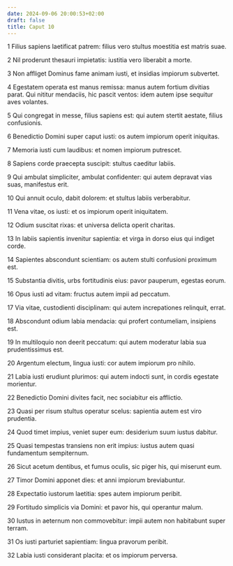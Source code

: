```yaml
---
date: 2024-09-06 20:00:53+02:00
draft: false
title: Caput 10
---
```





1 Filius sapiens laetificat patrem: filius vero stultus moestitia est matris suae.

2 Nil proderunt thesauri impietatis: iustitia vero liberabit a morte.

3 Non affliget Dominus fame animam iusti, et insidias impiorum subvertet.

4 Egestatem operata est manus remissa: manus autem fortium divitias parat. Qui nititur mendaciis, hic pascit ventos: idem autem ipse sequitur aves volantes.

5 Qui congregat in messe, filius sapiens est: qui autem stertit aestate, filius confusionis.

6 Benedictio Domini super caput iusti: os autem impiorum operit iniquitas.

7 Memoria iusti cum laudibus: et nomen impiorum putrescet.

8 Sapiens corde praecepta suscipit: stultus caeditur labiis.

9 Qui ambulat simpliciter, ambulat confidenter: qui autem depravat vias suas, manifestus erit.

10 Qui annuit oculo, dabit dolorem: et stultus labiis verberabitur.

11 Vena vitae, os iusti: et os impiorum operit iniquitatem.

12 Odium suscitat rixas: et universa delicta operit charitas.

13 In labiis sapientis invenitur sapientia: et virga in dorso eius qui indiget corde.

14 Sapientes abscondunt scientiam: os autem stulti confusioni proximum est.

15 Substantia divitis, urbs fortitudinis eius: pavor pauperum, egestas eorum.

16 Opus iusti ad vitam: fructus autem impii ad peccatum.

17 Via vitae, custodienti disciplinam: qui autem increpationes relinquit, errat.

18 Abscondunt odium labia mendacia: qui profert contumeliam, insipiens est.

19 In multiloquio non deerit peccatum: qui autem moderatur labia sua prudentissimus est.

20 Argentum electum, lingua iusti: cor autem impiorum pro nihilo.

21 Labia iusti erudiunt plurimos: qui autem indocti sunt, in cordis egestate morientur.

22 Benedictio Domini divites facit, nec sociabitur eis afflictio.

23 Quasi per risum stultus operatur scelus: sapientia autem est viro prudentia.

24 Quod timet impius, veniet super eum: desiderium suum iustus dabitur.

25 Quasi tempestas transiens non erit impius: iustus autem quasi fundamentum sempiternum.

26 Sicut acetum dentibus, et fumus oculis, sic piger his, qui miserunt eum.

27 Timor Domini apponet dies: et anni impiorum breviabuntur.

28 Expectatio iustorum laetitia: spes autem impiorum peribit.

29 Fortitudo simplicis via Domini: et pavor his, qui operantur malum.

30 Iustus in aeternum non commovebitur: impii autem non habitabunt super terram.

31 Os iusti parturiet sapientiam: lingua pravorum peribit.

32 Labia iusti considerant placita: et os impiorum perversa.

